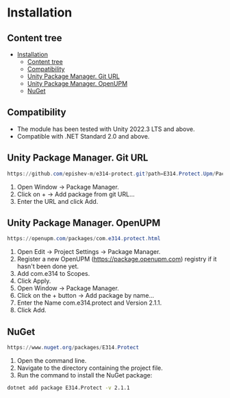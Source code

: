 # Installation

## Content tree

- [Installation](#installation)
  - [Content tree](#content-tree)
  - [Compatibility](#compatibility)
  - [Unity Package Manager. Git URL](#unity-package-manager-git-url)
  - [Unity Package Manager. OpenUPM](#unity-package-manager-openupm)
  - [NuGet](#nuget)

## Compatibility

- The module has been tested with Unity 2022.3 LTS and above.
- Compatible with .NET Standard 2.0 and above.

## Unity Package Manager. Git URL

```ps1
https://github.com/epishev-m/e314-protect.git?path=E314.Protect.Upm/Packages/com.e314.protect/#release/2.1.1
```

1. Open Window → Package Manager.
2. Click on + → Add package from git URL...
3. Enter the URL and click Add.

## Unity Package Manager. OpenUPM

```ps1
https://openupm.com/packages/com.e314.protect.html
```

1. Open Edit → Project Settings → Package Manager.
2. Register a new OpenUPM (<https://package.openupm.com>) registry if it hasn't been done yet.
3. Add com.e314 to Scopes.
4. Click Apply.
5. Open Window → Package Manager.
6. Click on the + button → Add package by name...
7. Enter the Name com.e314.protect and Version 2.1.1.
8. Click Add.

## NuGet

```ps1
https://www.nuget.org/packages/E314.Protect
```

1. Open the command line.
2. Navigate to the directory containing the project file.
3. Run the command to install the NuGet package:

```sh
dotnet add package E314.Protect -v 2.1.1
```
